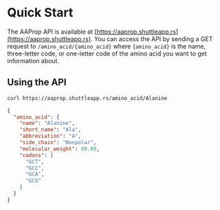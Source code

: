 <!--
SPDX-FileCopyrightText: 2023 - 2024 Ali Sajid Imami

SPDX-License-Identifier: Apache-2.0
SPDX-License-Identifier: MIT
-->

# Quick Start

The AAProp API is available at [https://aaprop.shuttleapp.rs](https://aaprop.shuttleapp.rs). You can access the API by sending a GET request to `/amino_acid/{amino_acid}` where `{amino_acid}` is the name, three-letter code, or one-letter code of the amino acid you want to get information about.

## Using the API

```bash
curl https://aaprop.shuttleapp.rs/amino_acid/Alanine
```

```json
{
  "amino_acid": {
    "name": "Alanine",
    "short_name": "Ala",
    "abbreviation": "A",
    "side_chain": "Nonpolar",
    "molecular_weight": 89.09,
    "codons": [
      "GCT",
      "GCC",
      "GCA",
      "GCG"
    ]
  }
}
```
